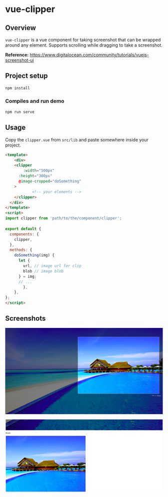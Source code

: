# vue-clipper

## Overview

`vue-clipper` is a vue component for taking screenshot that can be wrapped around any element. Supports scrolling while dragging to take a screenshot.

**Reference:** https://www.digitalocean.com/community/tutorials/vuejs-screenshot-ui

## Project setup
```sh
npm install
```

### Compiles and run demo
```sh
npm run serve
```

## Usage

Copy the `clipper.vue` from `src/lib` and paste somewhere inside your project.

```html
<template>
	<div>
    <clipper
    	:width="500px"
      :height="300px"
      @image-cropped="doSomething"       
    >
			<!-- your elements -->
    </clipper>
  </div>
</template>
<script>
import clipper from 'path/to/the/component/clipper';
  
export default {
  components: {
    clipper,
  },
  methods: {
    doSomething(img) {
      let {
        url, // image url for clip
        blob // image blob
      } = img;
      // ...
		},
	},
};
</script>
```

## Screenshots

![capturing](./public/capturing.png)

![result](./public/result.png)